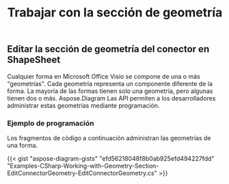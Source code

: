 ﻿---
title: Trabajar con la sección de geometría
type: docs
weight: 190
url: /es/net/working-with-geometry-section/
description: Esta sección explica cómo obtener la geometría de Visio usando Aspose.Diagram
---
## **Editar la sección de geometría del conector en ShapeSheet**
Cualquier forma en Microsoft Office Visio se compone de una o más "geometrías". Cada geometría representa un componente diferente de la forma. La mayoría de las formas tienen solo una geometría, pero algunas tienen dos o más. Aspose.Diagram Las API permiten a los desarrolladores administrar estas geometrías mediante programación.
### **Ejemplo de programación**
Los fragmentos de código a continuación administran las geometrías de una forma.

{{< gist "aspose-diagram-gists" "efd56218048f8b0ab925efd494227fdd" "Examples-CSharp-Working-with-Geometry-Section-EditConnectorGeometry-EditConnectorGeometry.cs" >}}
